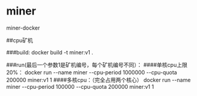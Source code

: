 # miner
miner-docker


##cpu矿机

###build:
docker build -t miner:v1 .

###run(最后一个参数1是矿机编号，每个矿机编号不同）：
####单核cpu上限20%：
docker run --name miner --cpu-period 1000000 --cpu-quota 200000 miner:v1 1
####多核cpu：（完全占用两个核心）
docker run --name miner --cpu-period 100000 --cpu-quota 200000 miner:v1 1
